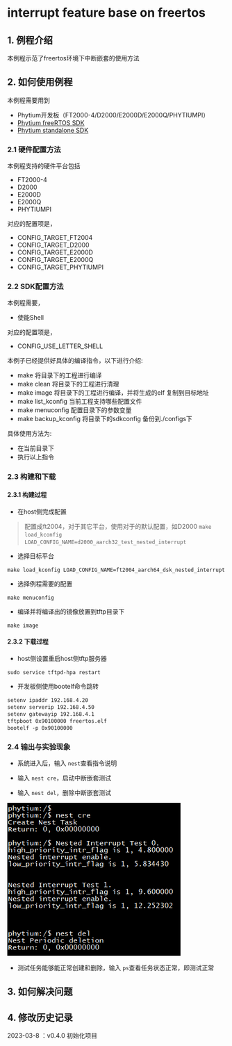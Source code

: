 # interrupt feature base on freertos

## 1. 例程介绍

本例程示范了freertos环境下中断嵌套的使用方法

## 2. 如何使用例程

本例程需要用到

- Phytium开发板（FT2000-4/D2000/E2000D/E2000Q/PHYTIUMPI）
- [Phytium freeRTOS SDK](https://gitee.com/phytium_embedded/phytium-free-rtos-sdk)
- [Phytium standalone SDK](https://gitee.com/phytium_embedded/phytium-standalone-sdk)

### 2.1 硬件配置方法

本例程支持的硬件平台包括

- FT2000-4
- D2000
- E2000D
- E2000Q
- PHYTIUMPI

对应的配置项是，

- CONFIG_TARGET_FT2004
- CONFIG_TARGET_D2000
- CONFIG_TARGET_E2000D
- CONFIG_TARGET_E2000Q
- CONFIG_TARGET_PHYTIUMPI

### 2.2 SDK配置方法

本例程需要，

- 使能Shell

对应的配置项是，

- CONFIG_USE_LETTER_SHELL

本例子已经提供好具体的编译指令，以下进行介绍:

- make 将目录下的工程进行编译
- make clean  将目录下的工程进行清理
- make image   将目录下的工程进行编译，并将生成的elf 复制到目标地址
- make list_kconfig 当前工程支持哪些配置文件
- make menuconfig   配置目录下的参数变量
- make backup_kconfig 将目录下的sdkconfig 备份到./configs下

具体使用方法为:

- 在当前目录下
- 执行以上指令

### 2.3 构建和下载

#### 2.3.1 构建过程

- 在host侧完成配置

> 配置成ft2004，对于其它平台，使用对于的默认配置，如D2000 `make load_kconfig LOAD_CONFIG_NAME=d2000_aarch32_test_nested_interrupt`

- 选择目标平台

```
make load_kconfig LOAD_CONFIG_NAME=ft2004_aarch64_dsk_nested_interrupt
```

- 选择例程需要的配置

```
make menuconfig
```

- 编译并将编译出的镜像放置到tftp目录下

```
make image
```

#### 2.3.2 下载过程

- host侧设置重启host侧tftp服务器

```
sudo service tftpd-hpa restart
```

- 开发板侧使用bootelf命令跳转

```
setenv ipaddr 192.168.4.20  
setenv serverip 192.168.4.50 
setenv gatewayip 192.168.4.1 
tftpboot 0x90100000 freertos.elf
bootelf -p 0x90100000
```

### 2.4 输出与实验现象

- 系统进入后，输入 ``nest``查看指令说明

- 输入 ``nest cre``，启动中断嵌套测试
- 输入 ``nest del``，删除中断嵌套测试

![nested](./figs/nest_intr.png)

- 测试任务能够能正常创建和删除，输入 ``ps``查看任务状态正常，即测试正常

## 3. 如何解决问题



## 4. 修改历史记录

2023-03-8 ：v0.4.0 初始化项目